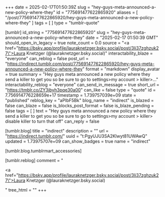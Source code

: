 +++
date = 2025-02-17T01:50:39Z
slug = "hey-guys-meta-announced-a-new-policy-where-they"
id = "775691477622865920"
aliases = [ "/post/775691477622865920/hey-guys-meta-announced-a-new-policy-where-they" ]
tags = [ ]
type = "tumblr-quote"

[tumblr]
id_string = "775691477622865920"
slug = "hey-guys-meta-announced-a-new-policy-where-they"
date = "2025-02-17 01:50:39 GMT"
should_open_in_legacy = true
note_count = 0.0
source = "<a href=\"https://bsky.app/profile/lauraknetzger.bsky.social/post/3li37zghzuk27\">Laura Knetzger (@lauraknetzger.bsky.social)</a>"
interactability_blaze = "everyone"
can_reblog = false
post_url = "https://indirect.tumblr.com/post/775691477622865920/hey-guys-meta-announced-a-new-policy-where-they"
format = "markdown"
display_avatar = true
summary = "Hey guys meta announced a new policy where they send a killer to get you so be sure to go to settings>my account > killer>..."
interactability_reblog = "everyone"
can_send_in_message = true
short_url = "https://tmblr.co/ZY3jbyh3pqe30a00"
can_like = false
type = "quote"
id = 7.756914776228659e+17
timestamp = 1.739757039e+09
state = "published"
reblog_key = "aPIbF5Bk"
blog_name = "indirect"
is_blazed = false
can_blaze = false
is_blocks_post_format = false
is_blaze_pending = false
tags = [ ]
text = "Hey guys meta announced a new policy where they send a killer to get you so be sure to go to settings&gt;my account &gt; killer&gt; disable killer to turn that off"
can_reply = false

[tumblr.blog]
title = "indirect"
description = ""
url = "https://indirect.tumblr.com/"
uuid = "t:PgyUJU3SA2Klwyt81UWAwQ"
updated = 1.73975707e+09
can_show_badges = true
name = "indirect"

[tumblr.blog.tumblrmart_accessories]

[tumblr.reblog]
comment = "<p><a href=\"https://bsky.app/profile/lauraknetzger.bsky.social/post/3li37zghzuk27\">Laura Knetzger (@lauraknetzger.bsky.social)</a></p>"
tree_html = ""
+++
